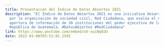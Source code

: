 ```yaml
---
title: Presentación del Indice de Datos Abiertos 2021
description: "El Índice de Datos Abiertos 2021 es una iniciativa desarrollada
  por la organización de sociedad civil, Red Ciudadana, que evalúa el nivel de
  apertura de información de 30 instituciones del poder ejecutivo de la
  República de Guatemala. #DatosAbiertos #RedCiudadana"
link: https://www.youtube.com/embed/oV-xuiNq92U
date: 2022-03-08T03:51:01.259Z
---
```

